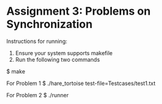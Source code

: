 # Assignment 3: Problems on Synchronization

Instructions for running:
1) Ensure your system supports makefile
2) Run the following two commands

$ make

For Problem 1
$ ./hare_tortoise test-file=Testcases/test1.txt

For Problem 2
$ ./runner
